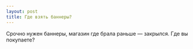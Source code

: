 ```yaml
---
layout: post 
title: Где взять баннеры? 
--- 
```

Срочно нужен баннеры, магазин где брала раньше — закрылся. Где вы покупаете?